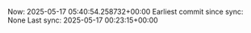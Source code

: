 Now: 2025-05-17 05:40:54.258732+00:00 Earliest commit since sync: None Last sync: 2025-05-17 00:23:15+00:00
